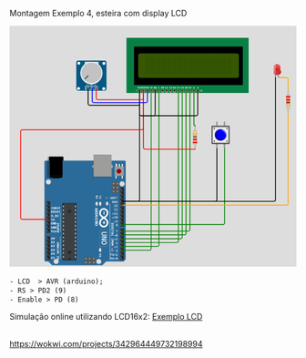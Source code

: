 Montagem Exemplo 4, esteira com display LCD

<img src=lcd_simula.png>
	
	- LCD  > AVR (arduino);
	- RS > PD2 (9)
	- Enable > PD (8)
  
Simulação online utilizando LCD16x2: <a href=https://wokwi.com/projects/342964449732198994>Exemplo LCD </a>
  
  

<br>https://wokwi.com/projects/342964449732198994
